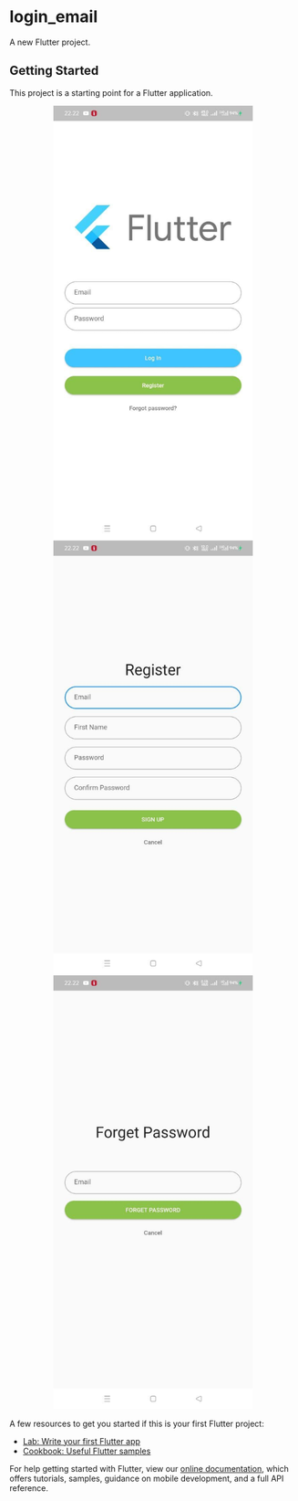# login_email

A new Flutter project.

## Getting Started

This project is a starting point for a Flutter application.
<p align="center">
  <img src="https://github.com/w4hyudhi/login_email/blob/master/screenshot/photo_2022-02-05_00-10-46.jpg" width="350"/>
  <img src="https://github.com/w4hyudhi/login_email/blob/master/screenshot/photo_2022-02-05_00-23-11.jpg" width="350"/>
  <img src="https://github.com/w4hyudhi/login_email/blob/master/screenshot/photo_2022-02-05_00-22-40.jpg" width="350"/>
</p>

A few resources to get you started if this is your first Flutter project:

- [Lab: Write your first Flutter app](https://flutter.dev/docs/get-started/codelab)
- [Cookbook: Useful Flutter samples](https://flutter.dev/docs/cookbook)

For help getting started with Flutter, view our
[online documentation](https://flutter.dev/docs), which offers tutorials,
samples, guidance on mobile development, and a full API reference.
